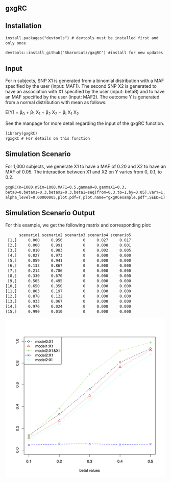 ## gxgRC


## Installation
```
install.packages("devtools") # devtools must be installed first and only once
```

```
devtools::install_github("SharonLutz/gxgRC") #install for new updates
```

## Input
For n subjects, SNP X1 is generated from a binomial distribution with a MAF specified by the user (input: MAF1). The second SNP X2 is generated to have an association with X1 specified by the user (input: betaB) and to have an MAF specified by the user (input: MAF2). The outcome Y is generated from a normal distribution with mean as follows:

E\[Y\] = &beta;<sub>0</sub> + &beta;<sub>1</sub> X<sub>1</sub> + &beta;<sub>2</sub> X<sub>2</sub> + &beta;<sub>I</sub> X<sub>1</sub> X<sub>2</sub>   

See the manpage for more detail regarding the input of the gxgRC function.

```
library(gxgRC)
?gxgRC # For details on this function
```

## Simulation Scenario
For 1,000 subjects, we generate X1 to have a MAF of 0.20 and X2 to have an MAF of 0.05. The interaction between X1 and X2 on Y varies from 0, 0.1, to 0.2.

```
gxgRC(n=1000,nSim=1000,MAF1=0.5,gamma0=0,gammaX1=0.3,
beta0=0,betaX1=0.3,betaX2=0.3,betaI=seq(from=0.3,to=1,by=0.05),varY=1,
alpha_level=0.00000005,plot.pdf=T,plot.name="gxgRCexample.pdf",SEED=1)
```

## Simulation Scenario Output
For this example, we get the following matrix and corresponding plot:

```
      scenario1 scenario2 scenario3 scenario4 scenario5
 [1,]     0.000     0.956         0     0.027     0.017
 [2,]     0.000     0.991         0     0.008     0.001
 [3,]     0.010     0.983         0     0.002     0.005
 [4,]     0.027     0.973         0     0.000     0.000
 [5,]     0.059     0.941         0     0.000     0.000
 [6,]     0.133     0.867         0     0.000     0.000
 [7,]     0.214     0.786         0     0.000     0.000
 [8,]     0.330     0.670         0     0.000     0.000
 [9,]     0.505     0.495         0     0.000     0.000
[10,]     0.650     0.350         0     0.000     0.000
[11,]     0.803     0.197         0     0.000     0.000
[12,]     0.878     0.122         0     0.000     0.000
[13,]     0.933     0.067         0     0.000     0.000
[14,]     0.976     0.024         0     0.000     0.000
[15,]     0.990     0.010         0     0.000     0.000
```
<img src="https://github.com/SharonLutz/gxgRC/blob/master/gxgRCplot.png" width="500">

